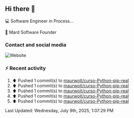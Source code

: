## Hi there 👋

:computer: Software Engineer in Process...

:office: Mard Software Founder

### Contact and social media

![Website](https://img.shields.io/badge/maurwoit.com-up-green?style=for-the-badge)


### :zap: Recent activity
<!--RECENT_ACTIVITY:start-->
1. ⬆️ Pushed 1 commit(s) to [maurwoit/curso-Python-pip-real](https://github.com/maurwoit/curso-Python-pip-real)<br>
2. ⬆️ Pushed 1 commit(s) to [maurwoit/curso-Python-pip-real](https://github.com/maurwoit/curso-Python-pip-real)<br>
3. ⬆️ Pushed 1 commit(s) to [maurwoit/curso-Python-pip-real](https://github.com/maurwoit/curso-Python-pip-real)<br>
4. ⬆️ Pushed 1 commit(s) to [maurwoit/curso-Python-pip-real](https://github.com/maurwoit/curso-Python-pip-real)<br>
5. ⬆️ Pushed 1 commit(s) to [maurwoit/curso-Python-pip-real](https://github.com/maurwoit/curso-Python-pip-real)<br>
<!--RECENT_ACTIVITY:end-->

<!--RECENT_ACTIVITY:last_update-->
Last Updated: Wednesday, July 9th, 2025, 1:07:29 PM
<!--RECENT_ACTIVITY:last_update_end-->